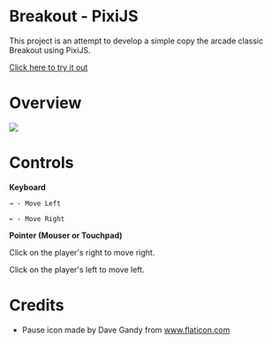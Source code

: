 # Breakout - PixiJS
This project is an attempt to develop a simple copy the arcade classic Breakout using PixiJS. 

[Click here to try it out](https://rgomesms.github.io/breakout-pixi-js/)

# Overview

![](https://github.com/rgomesms/breakout-pixi-js/blob/master/printscreen/image.png)

# Controls
**Keyboard**

	→ - Move Left
  
	← - Move Right

**Pointer (Mouser or Touchpad)**

Click on the player's right to move right.

Click on the player's left to move left.  

# Credits
 - Pause icon made by Dave Gandy from www.flaticon.com
